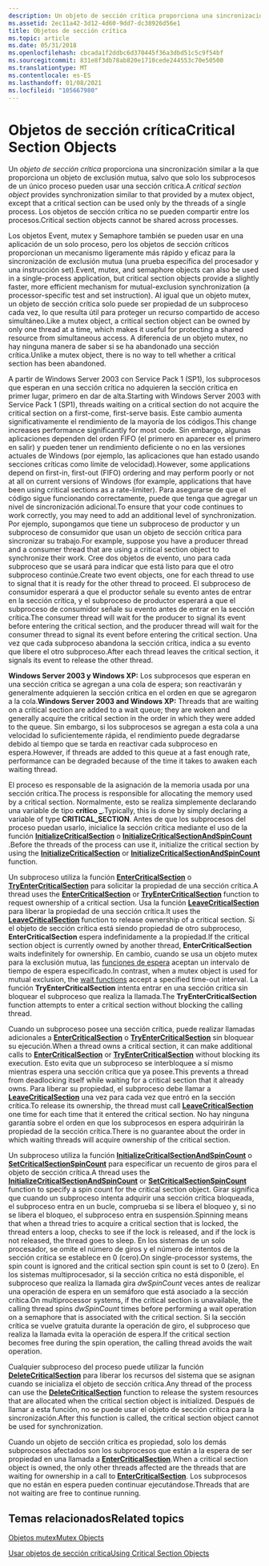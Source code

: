 ```yaml
---
description: Un objeto de sección crítica proporciona una sincronización similar a la que proporciona un objeto de exclusión mutua, salvo que solo los subprocesos de un único proceso pueden usar una sección crítica.
ms.assetid: 2ec11a42-3d12-4d60-9dd7-dc38926d56e1
title: Objetos de sección crítica
ms.topic: article
ms.date: 05/31/2018
ms.openlocfilehash: cbcada1f2ddbc6d370445f36a3dbd51c5c9f54bf
ms.sourcegitcommit: 831e8f3db78ab820e1710cede244553c70e50500
ms.translationtype: MT
ms.contentlocale: es-ES
ms.lasthandoff: 01/08/2021
ms.locfileid: "105667980"
---
```

# <a name="critical-section-objects"></a><span data-ttu-id="d3368-103">Objetos de sección crítica</span><span class="sxs-lookup"><span data-stu-id="d3368-103">Critical Section Objects</span></span>

<span data-ttu-id="d3368-104">Un *objeto de sección crítica* proporciona una sincronización similar a la que proporciona un objeto de exclusión mutua, salvo que solo los subprocesos de un único proceso pueden usar una sección crítica.</span><span class="sxs-lookup"><span data-stu-id="d3368-104">A *critical section object* provides synchronization similar to that provided by a mutex object, except that a critical section can be used only by the threads of a single process.</span></span> <span data-ttu-id="d3368-105">Los objetos de sección crítica no se pueden compartir entre los procesos.</span><span class="sxs-lookup"><span data-stu-id="d3368-105">Critical section objects cannot be shared across processes.</span></span>

<span data-ttu-id="d3368-106">Los objetos Event, mutex y Semaphore también se pueden usar en una aplicación de un solo proceso, pero los objetos de sección críticos proporcionan un mecanismo ligeramente más rápido y eficaz para la sincronización de exclusión mutua (una prueba específica del procesador y una instrucción set).</span><span class="sxs-lookup"><span data-stu-id="d3368-106">Event, mutex, and semaphore objects can also be used in a single-process application, but critical section objects provide a slightly faster, more efficient mechanism for mutual-exclusion synchronization (a processor-specific test and set instruction).</span></span> <span data-ttu-id="d3368-107">Al igual que un objeto mutex, un objeto de sección crítica solo puede ser propiedad de un subproceso cada vez, lo que resulta útil para proteger un recurso compartido de acceso simultáneo.</span><span class="sxs-lookup"><span data-stu-id="d3368-107">Like a mutex object, a critical section object can be owned by only one thread at a time, which makes it useful for protecting a shared resource from simultaneous access.</span></span> <span data-ttu-id="d3368-108">A diferencia de un objeto mutex, no hay ninguna manera de saber si se ha abandonado una sección crítica.</span><span class="sxs-lookup"><span data-stu-id="d3368-108">Unlike a mutex object, there is no way to tell whether a critical section has been abandoned.</span></span>

<span data-ttu-id="d3368-109">A partir de Windows Server 2003 con Service Pack 1 (SP1), los subprocesos que esperan en una sección crítica no adquieren la sección crítica en primer lugar, primero en dar de alta.</span><span class="sxs-lookup"><span data-stu-id="d3368-109">Starting with Windows Server 2003 with Service Pack 1 (SP1), threads waiting on a critical section do not acquire the critical section on a first-come, first-serve basis.</span></span> <span data-ttu-id="d3368-110">Este cambio aumenta significativamente el rendimiento de la mayoría de los códigos.</span><span class="sxs-lookup"><span data-stu-id="d3368-110">This change increases performance significantly for most code.</span></span> <span data-ttu-id="d3368-111">Sin embargo, algunas aplicaciones dependen del orden FIFO (el primero en aparecer es el primero en salir) y pueden tener un rendimiento deficiente o no en las versiones actuales de Windows (por ejemplo, las aplicaciones que han estado usando secciones críticas como límite de velocidad).</span><span class="sxs-lookup"><span data-stu-id="d3368-111">However, some applications depend on first-in, first-out (FIFO) ordering and may perform poorly or not at all on current versions of Windows (for example, applications that have been using critical sections as a rate-limiter).</span></span> <span data-ttu-id="d3368-112">Para asegurarse de que el código sigue funcionando correctamente, puede que tenga que agregar un nivel de sincronización adicional.</span><span class="sxs-lookup"><span data-stu-id="d3368-112">To ensure that your code continues to work correctly, you may need to add an additional level of synchronization.</span></span> <span data-ttu-id="d3368-113">Por ejemplo, supongamos que tiene un subproceso de productor y un subproceso de consumidor que usan un objeto de sección crítica para sincronizar su trabajo.</span><span class="sxs-lookup"><span data-stu-id="d3368-113">For example, suppose you have a producer thread and a consumer thread that are using a critical section object to synchronize their work.</span></span> <span data-ttu-id="d3368-114">Cree dos objetos de evento, uno para cada subproceso que se usará para indicar que está listo para que el otro subproceso continúe.</span><span class="sxs-lookup"><span data-stu-id="d3368-114">Create two event objects, one for each thread to use to signal that it is ready for the other thread to proceed.</span></span> <span data-ttu-id="d3368-115">El subproceso de consumidor esperará a que el productor señale su evento antes de entrar en la sección crítica, y el subproceso de productor esperará a que el subproceso de consumidor señale su evento antes de entrar en la sección crítica.</span><span class="sxs-lookup"><span data-stu-id="d3368-115">The consumer thread will wait for the producer to signal its event before entering the critical section, and the producer thread will wait for the consumer thread to signal its event before entering the critical section.</span></span> <span data-ttu-id="d3368-116">Una vez que cada subproceso abandona la sección crítica, indica a su evento que libere el otro subproceso.</span><span class="sxs-lookup"><span data-stu-id="d3368-116">After each thread leaves the critical section, it signals its event to release the other thread.</span></span>

<span data-ttu-id="d3368-117">**Windows Server 2003 y Windows XP:** Los subprocesos que esperan en una sección crítica se agregan a una cola de espera; son reactivarán y generalmente adquieren la sección crítica en el orden en que se agregaron a la cola.</span><span class="sxs-lookup"><span data-stu-id="d3368-117">**Windows Server 2003 and Windows XP:** Threads that are waiting on a critical section are added to a wait queue; they are woken and generally acquire the critical section in the order in which they were added to the queue.</span></span> <span data-ttu-id="d3368-118">Sin embargo, si los subprocesos se agregan a esta cola a una velocidad lo suficientemente rápida, el rendimiento puede degradarse debido al tiempo que se tarda en reactivar cada subproceso en espera.</span><span class="sxs-lookup"><span data-stu-id="d3368-118">However, if threads are added to this queue at a fast enough rate, performance can be degraded because of the time it takes to awaken each waiting thread.</span></span>

<span data-ttu-id="d3368-119">El proceso es responsable de la asignación de la memoria usada por una sección crítica.</span><span class="sxs-lookup"><span data-stu-id="d3368-119">The process is responsible for allocating the memory used by a critical section.</span></span> <span data-ttu-id="d3368-120">Normalmente, esto se realiza simplemente declarando una variable de tipo **crítico \_**.</span><span class="sxs-lookup"><span data-stu-id="d3368-120">Typically, this is done by simply declaring a variable of type **CRITICAL\_SECTION**.</span></span> <span data-ttu-id="d3368-121">Antes de que los subprocesos del proceso puedan usarlo, inicialice la sección crítica mediante el uso de la función [**InitializeCriticalSection**](/windows/win32/api/synchapi/nf-synchapi-initializecriticalsection) o [**InitializeCriticalSectionAndSpinCount**](/windows/win32/api/synchapi/nf-synchapi-initializecriticalsectionandspincount) .</span><span class="sxs-lookup"><span data-stu-id="d3368-121">Before the threads of the process can use it, initialize the critical section by using the [**InitializeCriticalSection**](/windows/win32/api/synchapi/nf-synchapi-initializecriticalsection) or [**InitializeCriticalSectionAndSpinCount**](/windows/win32/api/synchapi/nf-synchapi-initializecriticalsectionandspincount) function.</span></span>

<span data-ttu-id="d3368-122">Un subproceso utiliza la función [**EnterCriticalSection**](/windows/win32/api/synchapi/nf-synchapi-entercriticalsection) o [**TryEnterCriticalSection**](/windows/win32/api/synchapi/nf-synchapi-tryentercriticalsection) para solicitar la propiedad de una sección crítica.</span><span class="sxs-lookup"><span data-stu-id="d3368-122">A thread uses the [**EnterCriticalSection**](/windows/win32/api/synchapi/nf-synchapi-entercriticalsection) or [**TryEnterCriticalSection**](/windows/win32/api/synchapi/nf-synchapi-tryentercriticalsection) function to request ownership of a critical section.</span></span> <span data-ttu-id="d3368-123">Usa la función [**LeaveCriticalSection**](/windows/win32/api/synchapi/nf-synchapi-leavecriticalsection) para liberar la propiedad de una sección crítica.</span><span class="sxs-lookup"><span data-stu-id="d3368-123">It uses the [**LeaveCriticalSection**](/windows/win32/api/synchapi/nf-synchapi-leavecriticalsection) function to release ownership of a critical section.</span></span> <span data-ttu-id="d3368-124">Si el objeto de sección crítica está siendo propiedad de otro subproceso, **EnterCriticalSection** espera indefinidamente a la propiedad.</span><span class="sxs-lookup"><span data-stu-id="d3368-124">If the critical section object is currently owned by another thread, **EnterCriticalSection** waits indefinitely for ownership.</span></span> <span data-ttu-id="d3368-125">En cambio, cuando se usa un objeto mutex para la exclusión mutua, las [funciones de espera](wait-functions.md) aceptan un intervalo de tiempo de espera especificado.</span><span class="sxs-lookup"><span data-stu-id="d3368-125">In contrast, when a mutex object is used for mutual exclusion, the [wait functions](wait-functions.md) accept a specified time-out interval.</span></span> <span data-ttu-id="d3368-126">La función **TryEnterCriticalSection** intenta entrar en una sección crítica sin bloquear el subproceso que realiza la llamada.</span><span class="sxs-lookup"><span data-stu-id="d3368-126">The **TryEnterCriticalSection** function attempts to enter a critical section without blocking the calling thread.</span></span>

<span data-ttu-id="d3368-127">Cuando un subproceso posee una sección crítica, puede realizar llamadas adicionales a [**EnterCriticalSection**](/windows/win32/api/synchapi/nf-synchapi-entercriticalsection) o [**TryEnterCriticalSection**](/windows/win32/api/synchapi/nf-synchapi-tryentercriticalsection) sin bloquear su ejecución.</span><span class="sxs-lookup"><span data-stu-id="d3368-127">When a thread owns a critical section, it can make additional calls to [**EnterCriticalSection**](/windows/win32/api/synchapi/nf-synchapi-entercriticalsection) or [**TryEnterCriticalSection**](/windows/win32/api/synchapi/nf-synchapi-tryentercriticalsection) without blocking its execution.</span></span> <span data-ttu-id="d3368-128">Esto evita que un subproceso se interbloquee a sí mismo mientras espera una sección crítica que ya posee.</span><span class="sxs-lookup"><span data-stu-id="d3368-128">This prevents a thread from deadlocking itself while waiting for a critical section that it already owns.</span></span> <span data-ttu-id="d3368-129">Para liberar su propiedad, el subproceso debe llamar a [**LeaveCriticalSection**](/windows/win32/api/synchapi/nf-synchapi-leavecriticalsection) una vez para cada vez que entró en la sección crítica.</span><span class="sxs-lookup"><span data-stu-id="d3368-129">To release its ownership, the thread must call [**LeaveCriticalSection**](/windows/win32/api/synchapi/nf-synchapi-leavecriticalsection) one time for each time that it entered the critical section.</span></span> <span data-ttu-id="d3368-130">No hay ninguna garantía sobre el orden en que los subprocesos en espera adquirirán la propiedad de la sección crítica.</span><span class="sxs-lookup"><span data-stu-id="d3368-130">There is no guarantee about the order in which waiting threads will acquire ownership of the critical section.</span></span>

<span data-ttu-id="d3368-131">Un subproceso utiliza la función [**InitializeCriticalSectionAndSpinCount**](/windows/win32/api/synchapi/nf-synchapi-initializecriticalsectionandspincount) o [**SetCriticalSectionSpinCount**](/windows/win32/api/synchapi/nf-synchapi-setcriticalsectionspincount) para especificar un recuento de giros para el objeto de sección crítica.</span><span class="sxs-lookup"><span data-stu-id="d3368-131">A thread uses the [**InitializeCriticalSectionAndSpinCount**](/windows/win32/api/synchapi/nf-synchapi-initializecriticalsectionandspincount) or [**SetCriticalSectionSpinCount**](/windows/win32/api/synchapi/nf-synchapi-setcriticalsectionspincount) function to specify a spin count for the critical section object.</span></span> <span data-ttu-id="d3368-132">Girar significa que cuando un subproceso intenta adquirir una sección crítica bloqueada, el subproceso entra en un bucle, comprueba si se libera el bloqueo y, si no se libera el bloqueo, el subproceso entra en suspensión.</span><span class="sxs-lookup"><span data-stu-id="d3368-132">Spinning means that when a thread tries to acquire a critical section that is locked, the thread enters a loop, checks to see if the lock is released, and if the lock is not released, the thread goes to sleep.</span></span> <span data-ttu-id="d3368-133">En los sistemas de un solo procesador, se omite el número de giros y el número de intentos de la sección crítica se establece en 0 (cero).</span><span class="sxs-lookup"><span data-stu-id="d3368-133">On single-processor systems, the spin count is ignored and the critical section spin count is set to 0 (zero).</span></span> <span data-ttu-id="d3368-134">En los sistemas multiprocesador, si la sección crítica no está disponible, el subproceso que realiza la llamada gira *dwSpinCount* veces antes de realizar una operación de espera en un semáforo que está asociado a la sección crítica.</span><span class="sxs-lookup"><span data-stu-id="d3368-134">On multiprocessor systems, if the critical section is unavailable, the calling thread spins *dwSpinCount* times before performing a wait operation on a semaphore that is associated with the critical section.</span></span> <span data-ttu-id="d3368-135">Si la sección crítica se vuelve gratuita durante la operación de giro, el subproceso que realiza la llamada evita la operación de espera.</span><span class="sxs-lookup"><span data-stu-id="d3368-135">If the critical section becomes free during the spin operation, the calling thread avoids the wait operation.</span></span>

<span data-ttu-id="d3368-136">Cualquier subproceso del proceso puede utilizar la función [**DeleteCriticalSection**](/windows/win32/api/synchapi/nf-synchapi-deletecriticalsection) para liberar los recursos del sistema que se asignan cuando se inicializa el objeto de sección crítica.</span><span class="sxs-lookup"><span data-stu-id="d3368-136">Any thread of the process can use the [**DeleteCriticalSection**](/windows/win32/api/synchapi/nf-synchapi-deletecriticalsection) function to release the system resources that are allocated when the critical section object is initialized.</span></span> <span data-ttu-id="d3368-137">Después de llamar a esta función, no se puede usar el objeto de sección crítica para la sincronización.</span><span class="sxs-lookup"><span data-stu-id="d3368-137">After this function is called, the critical section object cannot be used for synchronization.</span></span>

<span data-ttu-id="d3368-138">Cuando un objeto de sección crítica es propiedad, solo los demás subprocesos afectados son los subprocesos que están a la espera de ser propiedad en una llamada a [**EnterCriticalSection**](/windows/win32/api/synchapi/nf-synchapi-entercriticalsection).</span><span class="sxs-lookup"><span data-stu-id="d3368-138">When a critical section object is owned, the only other threads affected are the threads that are waiting for ownership in a call to [**EnterCriticalSection**](/windows/win32/api/synchapi/nf-synchapi-entercriticalsection).</span></span> <span data-ttu-id="d3368-139">Los subprocesos que no están en espera pueden continuar ejecutándose.</span><span class="sxs-lookup"><span data-stu-id="d3368-139">Threads that are not waiting are free to continue running.</span></span>

## <a name="related-topics"></a><span data-ttu-id="d3368-140">Temas relacionados</span><span class="sxs-lookup"><span data-stu-id="d3368-140">Related topics</span></span>

<dl> <dt>

[<span data-ttu-id="d3368-141">Objetos mutex</span><span class="sxs-lookup"><span data-stu-id="d3368-141">Mutex Objects</span></span>](mutex-objects.md)
</dt> <dt>

[<span data-ttu-id="d3368-142">Usar objetos de sección crítica</span><span class="sxs-lookup"><span data-stu-id="d3368-142">Using Critical Section Objects</span></span>](using-critical-section-objects.md)
</dt> </dl>

 

 
